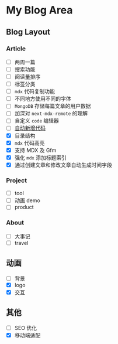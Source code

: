 # My Blog Area

## Blog Layout

### Article

- [ ] 两周一篇
- [ ] 搜索功能
- [ ] 阅读量排序
- [ ] 标签分类
- [ ] `mdx` 代码复制功能
- [ ] 不同地方使用不同的字体
- [ ] `MongoDB` 存储每篇文章的用户数据
- [ ] 加深对 `next-mdx-remote` 的理解
- [ ] 自定义 `code` 编辑器
- [ ] [自动新增代码](https://www.npmjs.com/package/new-component)
- [x] 目录结构
- [x] `mdx` 代码高亮
- [x] 支持 MDX 及 Gfm
- [x] 强化 `mdx` 添加标题索引
- [x] 通过创建文章和修改文章自动生成时间字段

### Project

- [ ] tool
- [ ] 动画 demo
- [ ] product

### About

- [ ] 大事记
- [ ] travel

## 动画

- [ ] 背景
- [x] logo
- [x] 交互

## 其他

- [ ] SEO 优化
- [x] 移动端适配
